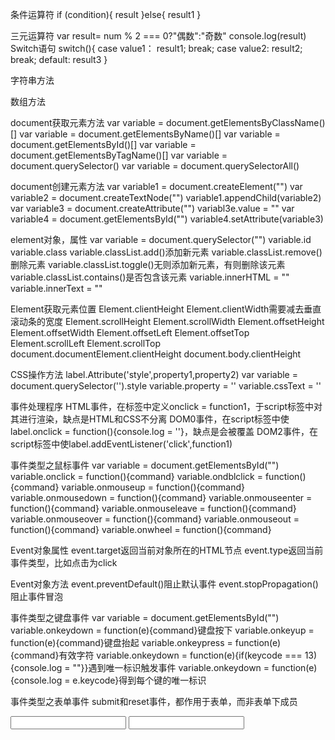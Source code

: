 <!-- JavaScript为轻量级脚本语言，不具备开发操作系统能力，主要由语句和标识符构成，变量为最常用的标识符，JavaScript的保留关键字不能作为变量，其对内容进行读取有三种方式，alt("弹出框")/document.write("输出到页面")/console.log("输出到控制台")，将其引入文件也有三种方式，创建script标签嵌入HTML文档，从本地路径引入，从网页引入，通过ctrl+/来对其内容进行注释 -->

<!-- JS的原始数据类型有数值、字符串、boolean，除此之外还有对象、null和undefined，null和undefined都表示没有，null类型为对象，undefined类型为undefined，null代表对象没有，undefined代表数值没有，可以用typeof 函数返回变量的数据类型 -->

条件运算符
if (condition){
    result
}else{
    result1
}

三元运算符
var result= num % 2 === 0?"偶数":"奇数"
console.log(result)
Switch语句
switch(){
    case value1：
    result1;
    break;
    case value2:
    result2;
    break;
    default:
    result3
}

字符串方法
<!--
str.charAT(num)返回字符串对应位置字母或数字
str.indexOf(str)返回字符串对应子字符串位置
str.split("")返回以""分割的字符串对应数组
str.trim()去除字符串左右两端的空格
str.concat("")连接多个字符串
str.substring(startnum,endnum)返回指定开始和结束位置的子字符串
str.substr(startnum,length)返回指定开始位置和长度的子字符串
 -->

数组方法
<!--
Array.isArray(arr)判断一个数据类型是否为数组
arr.pop()删除数组的最后一个元素并返回该元素
arr.push("")在数组的末尾添加元素并返回该数组长度
arr.shift()删除数组的第一个元素并返回该元素
arr.unshift("")在数组的开始添加元素并返回数组长度
arr.concat("")合并数组
arr.join("")将数组中的元素以指定参数相连
arr.reverse()翻转数组中的元素
arr.indexOf("")返回指定元素出现的位置，添加第二个参数表示搜索开始的位置

-->
document获取元素方法
var variable = document.getElementsByClassName()[]
var variable = document.getElementsByName()[]
var variable = document.getElementsById()[]
var variable = document.getElementsByTagName()[]
var variable = document.querySelector()
var variable = document.querySelectorAll()
<!-- 前者返回第一个节点，后者返回匹配到的所有节点 -->

document创建元素方法
var variable1 = document.createElement("")
var variable2 = document.createTextNode("")
variable1.appendChild(variable2)
var variable3 = document.createAttribute("")
variabl3e.value = ""
var variable4 = document.getElementsById("")
variable4.setAttribute(variable3)

element对象，属性
var variable = document.querySelector("")
variable.id
variable.class
variable.classList.add()添加新元素
variable.classList.remove()删除元素
variable.classList.toggle()无则添加新元素，有则删除该元素
variable.classList.contains()是否包含该元素
variable.innerHTML = ""
variable.innerText = ""
<!-- 前者可识别HTML标签，后者会将引号内内容直接识别为字符串 -->

Element获取元素位置
Element.clientHeight
Element.clientWidth需要减去垂直滚动条的宽度
Element.scrollHeight
Element.scrollWidth
Element.offsetHeight
Element.offsetWidth
Element.offsetLeft
Element.offsetTop
Element.scrollLeft
Element.scrollTop
document.documentElement.clientHeight
document.body.clientHeight

CSS操作方法
label.Attribute('style',property1,property2)
var variable = document.querySelector('').style
variable.property = ''
variable.cssText = ''
<!-- 前者设置单个属性，后者对所有属性进行设置 -->

事件处理程序
HTML事件，在标签中定义onclick = function1，于script标签中对其进行渲染，缺点是HTML和CSS不分离
DOM0事件，在script标签中使label.onclick = function(){console.log = ''}，缺点是会被覆盖
DOM2事件，在script标签中使label.addEventListener('click',function1) 

事件类型之鼠标事件
var variable = document.getElementsById("")
variable.onclick = function(){command}
variable.ondblclick = function(){command}
variable.onmouseup = function(){command}
variable.onmousedown = function(){command}
variable.onmouseenter = function(){command}
variable.onmouseleave = function(){command}
variable.onmouseover = function(){command}
variable.onmouseout = function(){command}
variable.onwheel = function(){command}

Event对象属性
event.target返回当前对象所在的HTML节点
event.type返回当前事件类型，比如点击为click

Event对象方法
event.preventDefault()阻止默认事件
event.stopPropagation()阻止事件冒泡

事件类型之键盘事件
var variable = document.getElementsById("")
variable.onkeydown = function(e){command}键盘按下
variable.onkeyup = function(e){command}键盘抬起
variable.onkeypress = function(e){command}有效字符
variable.onkeydown = function(e){if(keycode === 13){console.log = ""}}遇到唯一标识触发事件
variable.onkeydown = function(e){console.log = e.keycode}得到每个键的唯一标识

事件类型之表单事件
submit和reset事件，都作用于表单，而非表单下成员
<!-- 
<form id="myFrom" onsubmit="submitHandle">
    <button onclick="resetHandle">重置数据</button>
    <button>提交</button>
</form>
<script>
    var variable = document.getElementsById("myFrom")
    function resetHandle(){
        variable.reset()
    }
    function submitHandle(){
        console.log("提交")
    }
 -->
<input id="username">
<input id="password">
<script>
    var username = document.getElementsById("username")
    var password = document.getElementsById("password")
    username.oninput = function(e){
        console.log(event.target.value)
    }
    // 获取输入内容
    username.onselect = function(e){
        console.log("选中了")
    }
    username.addListener('select',function(e){console.log(e.type)},false)
    password.onchange =function(e){
        console.log(e.target.value)
    }

事件代理（事件委托）
var variable = document.getElementsById("")
variable.addListener('click',function(e){
    if(e.target.targetName.toLowerCase === "li"){
        console.log(e.target.innerHTML)
    }
})

定时器setTimeout
setTimeout(function(){}|code,delay)定时器方法
var user = {
    name = "yq",
    getName = function(){
        console.log(this.name)
    }
}
user.getName()
var user = {
    name = "qy",
    getName = function(){
        setTimeout(function(){
            console.log(this.name)
        },3000)
    }
}
user.getName()
var user = {
    name = "ly",
    getName = function(){
        var that = this；
        setTimeout(function(){
            console.log(that.name)
        },3000)
    }
}
user.getName()

定时器setInterval
var variable = docunment.getElementsById("")
setinterval(function(){},delay)用法和setTimeout类似，但会进行无限次的定时执行，故需要设置条件参数









